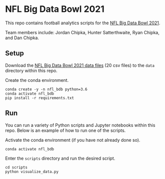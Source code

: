# NFL Big Data Bowl 2021

This repo contains football analytics scripts for the [NFL Big Data Bowl 2021](https://www.kaggle.com/c/nfl-big-data-bowl-2021).

Team members include: Jordan Chipka, Hunter Satterthwaite, Ryan Chipka, and Dan Chipka.

## Setup
Download the [NFL Big Data Bowl 2021 data files](https://www.kaggle.com/c/nfl-big-data-bowl-2021/data) (20 csv files) to the `data` directory within this repo.

Create the conda environment.
```
conda create -y -n nfl_bdb python=3.6
conda activate nfl_bdb
pip install -r requirements.txt
```

## Run
You can run a variety of Python scripts and Jupyter notebooks within this repo. Below is an example of how to run one of the scripts.

Activate the conda environment (if you have not already done so).
```
conda activate nfl_bdb
```

Enter the `scripts` directory and run the desired script.
```
cd scripts
python visualize_data.py
```
